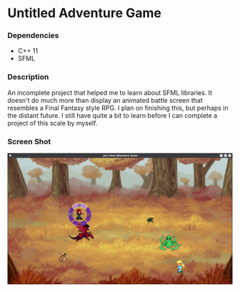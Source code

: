 <h1>Untitled Adventure Game</h1>
<h3>Dependencies</h3>
<ul><li>C++ 11</li>
<li>SFML</li></ul>
<h3>Description</h3>
<p>An incomplete project that helped me to learn about SFML libraries. It doesn't do much more than display
an animated battle screen that resembles a Final Fantasy style RPG. I plan on finishing this, but perhaps 
in the distant future. I still have quite a bit to learn before I can complete a project of this scale by myself.</p>
<h3>Screen Shot</h3>
<img src="screenshot.png">
